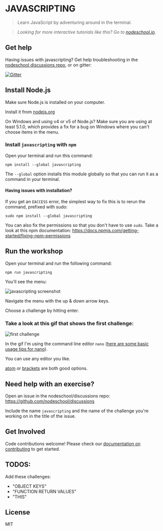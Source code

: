 # JAVASCRIPTING

> Learn JavaScript by adventuring around in the terminal.  

> _Looking for more interactive tutorials like this? Go to [nodeschool.io](http://nodeschool.io)._

## Get help
Having issues with javascripting? Get help troubleshooting in the [nodeschool discussions repo](http://github.com/nodeschool/discussions), or on gitter:

[![Gitter](https://img.shields.io/gitter/room/gitterHQ/gitter.svg)](https://gitter.im/nodeschool/discussions?utm_source=badge&utm_medium=badge&utm_campaign=pr-badge&utm_content=badge)

## Install Node.js

Make sure Node.js is installed on your computer.

Install it from [nodejs.org](https://nodejs.org/)

On Windows and using v4 or v5 of Node.js? Make sure you are using at least 5.1.0, which provides a fix for a bug on Windows where you can't choose items in the menu.

### Install `javascripting` with `npm`

Open your terminal and run this command:

```
npm install --global javascripting
```

The `--global` option installs this module globally so that you can run it as a command in your terminal.

#### Having issues with installation?

If you get an `EACCESS` error, the simplest way to fix this is to rerun the command, prefixed with sudo:

```
sudo npm install --global javascripting
```

You can also fix the permissions so that you don't have to use `sudo`. Take a look at this npm documentation:
https://docs.npmjs.com/getting-started/fixing-npm-permissions

## Run the workshop

Open your terminal and run the following command:

```
npm run javascripting
```

You'll see the menu:

![javascripting screenshot](screenshot.png)

Navigate the menu with the up & down arrow keys. 

Choose a challenge by hitting enter.

### Take a look at this gif that shows the first challenge:

![first challenge](javascripting.gif)

In the gif I'm using the command line editor `nano` ([here are some basic usage tips for nano](https://github.com/sethvincent/dev-envs-book/blob/master/chapters/05-editors.md#nano)).  

You can use any editor you like. 

[atom](http://atom.io) or [brackets](http://brackets.io/) are both good options.

## Need help with an exercise?

Open an issue in the nodeschool/discussions repo: https://github.com/nodeschool/discussions

Include the name `javascripting` and the name of the challenge you're working on in the title of the issue.

## Get Involved

Code contributions welcome! Please check our [documentation on contributing](https://github.com/workshopper/javascripting/blob/master/CONTRIBUTING.md) to get started.

## TODOS:

Add these challenges:

- "OBJECT KEYS"
- "FUNCTION RETURN VALUES"
- "THIS"

## License

MIT
